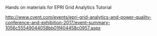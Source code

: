 Hands on materials for EPRI Grid Analytics Tutorial

http://www.cvent.com/events/epri-grid-analytics-and-power-quality-conference-and-exhibition-2017/event-summary-1056c55549044058bb01f404458c0957.aspx
